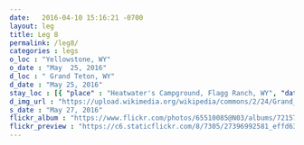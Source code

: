 ```yaml
---
date:   2016-04-10 15:16:21 -0700
layout: leg
title: Leg 8
permalink: /leg8/
categories : legs
o_loc : "Yellowstone, WY"
o_date : "May  25, 2016"
d_loc : " Grand Teton, WY"
d_date : "May 25, 2016"
stay_loc : [{ "place" : "Heatwater's Campground, Flagg Ranch, WY", "dates" : ["May 25, 2016"]},{ "place" : "Colter Bay Campground, Colter Bay Village, WY", "dates" : ["May 26, 2016"]}]
d_img_url : "https://upload.wikimedia.org/wikipedia/commons/2/24/Grand_Teton_in_Winter-NPS.jpg"
s_date : "May 27, 2016"
flickr_album : "https://www.flickr.com/photos/65510085@N03/albums/72157669343344015"
flickr_preview : "https://c6.staticflickr.com/8/7305/27396992581_effd638872_q.jpg"
---
```

